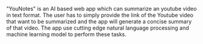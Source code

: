 "YouNotes" is an AI based web app which can summarize an youtube video in text format. The user has to simply provide the link of the Youtube video that want to be summarized and the app will generate a concise summary of that video. The app use cutting edge natural language processing and machine learning model to perform these tasks.
